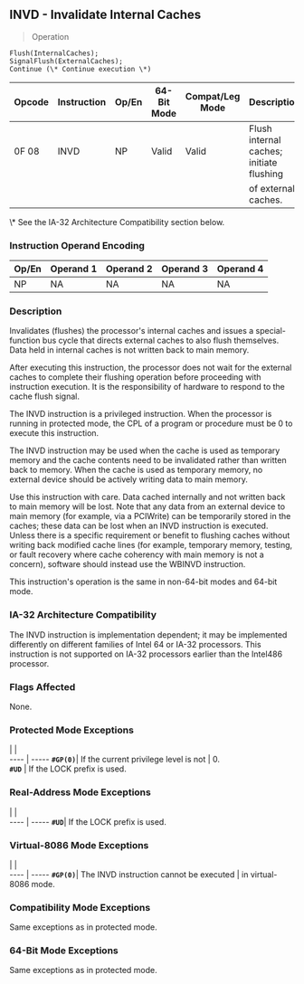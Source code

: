 ## INVD - Invalidate Internal Caches

> Operation

``` slim
Flush(InternalCaches);
SignalFlush(ExternalCaches);
Continue (\* Continue execution \*)

```

 Opcode| Instruction| Op/En| 64-Bit Mode| Compat/Leg Mode| Description                             
 ---  | --- | --- | --- | --- | ---
 0F 08 | INVD       | NP   | Valid      | Valid          | Flush internal caches; initiate flushing
       |            |      |            |                | of external caches.                     
<aside class="notification">
\* See the IA-32 Architecture Compatibility section below.
</aside>


### Instruction Operand Encoding
 Op/En| Operand 1| Operand 2| Operand 3| Operand 4
 ---  | --- | --- | --- | ---
 NP   | NA       | NA       | NA       | NA       

### Description
Invalidates (flushes) the processor's internal caches and issues a special-function
bus cycle that directs external caches to also flush themselves. Data held in
internal caches is not written back to main memory.

After executing this instruction, the processor does not wait for the external
caches to complete their flushing operation before proceeding with instruction
execution. It is the responsibility of hardware to respond to the cache flush
signal.

The INVD instruction is a privileged instruction. When the processor is running
in protected mode, the CPL of a program or procedure must be 0 to execute this
instruction.

The INVD instruction may be used when the cache is used as temporary memory
and the cache contents need to be invalidated rather than written back to memory.
When the cache is used as temporary memory, no external device should be actively
writing data to main memory.

Use this instruction with care. Data cached internally and not written back
to main memory will be lost. Note that any data from an external device to main
memory (for example, via a PCIWrite) can be temporarily stored in the caches;
these data can be lost when an INVD instruction is executed. Unless there is
a specific requirement or benefit to flushing caches without writing back modified
cache lines (for example, temporary memory, testing, or fault recovery where
cache coherency with main memory is not a concern), software should instead
use the WBINVD instruction.

This instruction's operation is the same in non-64-bit modes and 64-bit mode.


### IA-32 Architecture Compatibility
The INVD instruction is implementation dependent; it may be implemented differently
on different families of Intel 64 or IA-32 processors. This instruction is not
supported on IA-32 processors earlier than the Intel486 processor.



### Flags Affected
None.


### Protected Mode Exceptions
   | |  
---- | -----
 **``#GP(0)``**| If the current privilege level is not
       | 0.                                   
 **``#UD``**   | If the LOCK prefix is used.          

### Real-Address Mode Exceptions
   | |  
---- | -----
 **``#UD``**| If the LOCK prefix is used.

### Virtual-8086 Mode Exceptions
   | |  
---- | -----
 **``#GP(0)``**| The INVD instruction cannot be executed
       | in virtual-8086 mode.                  

### Compatibility Mode Exceptions
Same exceptions as in protected mode.


### 64-Bit Mode Exceptions
Same exceptions as in protected mode.
